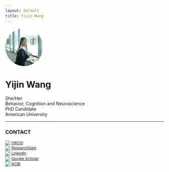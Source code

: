 ```yaml
---
layout: default
title: Yijin Wang
---
```


<img src="/img/portfolio.jpg" alt="Yijin Wang" width="120" style="border-radius:50%;">

# Yijin Wang

<p>
She/Her<br>
Behavior, Cognition and Neuroscience<br>
PhD Candidate<br>
American University
</p>

---

### CONTACT
<p style="font-size:12px; margin-top:0;">
<img src="https://upload.wikimedia.org/wikipedia/commons/0/06/ORCID_iD.svg" width="16" style="vertical-align:middle;"/> 
<a href="https://orcid.org/0009-0000-0567-8521">ORCID</a><br>

<img src="https://upload.wikimedia.org/wikipedia/commons/c/ca/ResearchGate_icon_SVG.svg" width="16" style="vertical-align:middle;"/> 
<a href="https://www.researchgate.net/profile/Yijin-Wang-16">ResearchGate</a><br>

<img src="https://upload.wikimedia.org/wikipedia/commons/0/01/LinkedIn_Logo.svg" width="16" style="vertical-align:middle;"/> 
<a href="https://www.linkedin.com/in/yijin-wang-013163323/">LinkedIn</a><br>

<img src="https://upload.wikimedia.org/wikipedia/en/5/53/Google_Scholar_logo.svg" width="16" style="vertical-align:middle;"/> 
<a href="https://scholar.google.com/citations?user=4IjkddYAAAAJ&hl=en&oi=ao">Google Scholar</a><br>

<img src="https://upload.wikimedia.org/wikipedia/commons/4/4f/US-NLM-NCBI-Logo.svg" width="16" style="vertical-align:middle;"/> 
<a href="https://www.ncbi.nlm.nih.gov/myncbi/yijin.wang.3/bibliography/public/">NCBI</a>
</p>
